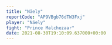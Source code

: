 ```yaml
---
title: "Näely"
reportCode: "AP9VBgb76dTW3Fxj"
player: "Näely"
fight: "Prince Malchezaar"
date: 2021-08-30T19:10:09.637000+00:00
---
```

